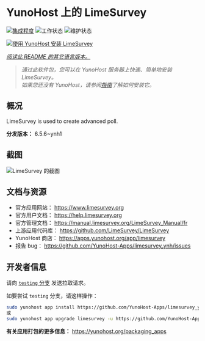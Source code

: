 <!--
注意：此 README 由 <https://github.com/YunoHost/apps/tree/master/tools/readme_generator> 自动生成
请勿手动编辑。
-->

# YunoHost 上的 LimeSurvey

[![集成程度](https://dash.yunohost.org/integration/limesurvey.svg)](https://dash.yunohost.org/appci/app/limesurvey) ![工作状态](https://ci-apps.yunohost.org/ci/badges/limesurvey.status.svg) ![维护状态](https://ci-apps.yunohost.org/ci/badges/limesurvey.maintain.svg)

[![使用 YunoHost 安装 LimeSurvey](https://install-app.yunohost.org/install-with-yunohost.svg)](https://install-app.yunohost.org/?app=limesurvey)

*[阅读此 README 的其它语言版本。](./ALL_README.md)*

> *通过此软件包，您可以在 YunoHost 服务器上快速、简单地安装 LimeSurvey。*  
> *如果您还没有 YunoHost，请参阅[指南](https://yunohost.org/install)了解如何安装它。*

## 概况

LimeSurvey is used to create advanced poll.


**分发版本：** 6.5.6~ynh1

## 截图

![LimeSurvey 的截图](./doc/screenshots/create_html_statistic_screen.png)

## 文档与资源

- 官方应用网站： <https://www.limesurvey.org>
- 官方用户文档： <https://help.limesurvey.org>
- 官方管理文档： <https://manual.limesurvey.org/LimeSurvey_Manual/fr>
- 上游应用代码库： <https://github.com/LimeSurvey/LimeSurvey>
- YunoHost 商店： <https://apps.yunohost.org/app/limesurvey>
- 报告 bug： <https://github.com/YunoHost-Apps/limesurvey_ynh/issues>

## 开发者信息

请向 [`testing` 分支](https://github.com/YunoHost-Apps/limesurvey_ynh/tree/testing) 发送拉取请求。

如要尝试 `testing` 分支，请这样操作：

```bash
sudo yunohost app install https://github.com/YunoHost-Apps/limesurvey_ynh/tree/testing --debug
或
sudo yunohost app upgrade limesurvey -u https://github.com/YunoHost-Apps/limesurvey_ynh/tree/testing --debug
```

**有关应用打包的更多信息：** <https://yunohost.org/packaging_apps>
